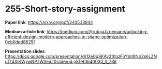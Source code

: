 # 255-Short-story-assignment

**Paper link**: https://arxiv.org/pdf/2405.13944


**Medium article link**: https://medium.com/@rutuja.b.nemane/unlocking-efficient-design-modern-approaches-to-shape-optimization-0cb0ded8925f

**Presentation slides**: https://docs.google.com/presentation/d/12e0qSKAy3thbzFoYtd4INb2s6LZNu1T4XjKWywNPzWI/edit#slide=id.g31ef0640030_0_738
